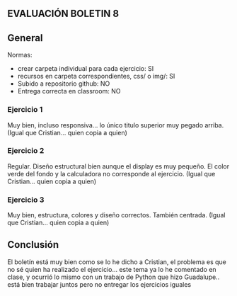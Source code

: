 ## EVALUACIÓN BOLETIN 8

## General

Normas:
- crear carpeta individual para cada ejercicio: SI
- recursos en carpeta correspondientes, css/ o img/: SI
- Subido a repositorio github: NO
- Entrega correcta en classroom: NO
  

### Ejercicio 1

Muy bien, incluso responsiva... lo único titulo superior muy pegado arriba.
(Igual que Cristian... quien copia a quien)

### Ejercicio 2

Regular. Diseño estructural bien aunque el display es muy pequeño. El color verde del fondo y la calculadora no corresponde al ejercicio.
(Igual que Cristian... quien copia a quien)

### Ejercicio 3

Muy bien, estructura, colores y diseño correctos. También centrada.
(Igual que Cristian... quien copia a quien)

## Conclusión

El boletín está muy bien como se lo he dicho a Cristian, el problema es que no sé quien ha realizado el ejercicio... este tema ya lo he comentado en clase, y ocurrió lo mismo con un trabajo de Python que hizo Guadalupe.. está bien trabajar juntos pero no entregar los ejercicios iguales
